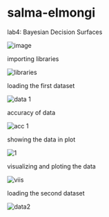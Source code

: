 # salma-elmongi


lab4: Bayesian Decision Surfaces


![image](https://user-images.githubusercontent.com/117605778/216795617-621dac9a-ae9b-499e-8a41-643715105971.png)


importing libraries 


![libraries](https://user-images.githubusercontent.com/117605778/216795764-75596ffa-e147-4148-916f-35bf25c19108.png)


loading the first dataset


![data 1](https://user-images.githubusercontent.com/117605778/216795864-66f6e59f-281d-4651-9879-1c7dd779c11c.png)


accuracy of data

![acc 1](https://user-images.githubusercontent.com/117605778/216795926-7c15541e-971e-44b0-b38c-a4f980bce40b.png)


showing the data in plot 


![1](https://user-images.githubusercontent.com/117605778/216795983-d3f7d310-3923-46dc-a723-9b2b0dbe858f.png)


visualizing and ploting the data 

![viis](https://user-images.githubusercontent.com/117605778/216796035-528632c2-b4ca-466d-b459-83ac24735c4a.png)


loading the second dataset


![data2](https://user-images.githubusercontent.com/117605778/216796085-bdddbccd-8179-43b4-8ac3-2dc3adfb7c2a.png)























